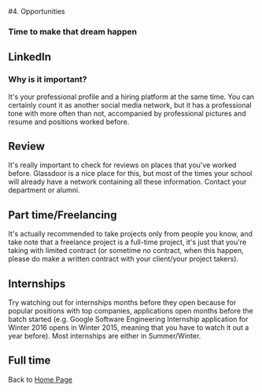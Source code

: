 #4. Opportunities

### Time to make that dream happen

## LinkedIn

### Why is it important?

It's your professional profile and a hiring platform at the same time. You can certainly count it as another social media network, but it has a professional tone with more often than not, accompanied by professional pictures and resume and positions worked before.

## Review

It's really important to check for reviews on places that you've worked before. Glassdoor is a nice place for this, but most of the times your school will already have a network containing all these information. Contact your department or alumni.

## Part time/Freelancing

It's actually recommended to take projects only from people you know, and take note that a freelance project is a full-time project, it's just that you're taking with limited contract (or sometime no contract, when this happen, please do make a written contract with your client/your project takers).

## Internships

Try watching out for internships months before they open because for popular positions with top companies, applications open months before the batch started (e.g. Google Software Engineering Internship application for Winter 2016 opens in Winter 2015, meaning that you have to watch it out a year before). Most internships are either in Summer/Winter.

## Full time


Back to [Home Page](../README.md)
